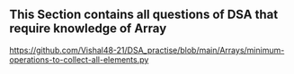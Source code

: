 ## This Section contains all questions of DSA that require knowledge of Array



https://github.com/Vishal48-21/DSA_practise/blob/main/Arrays/minimum-operations-to-collect-all-elements.py
